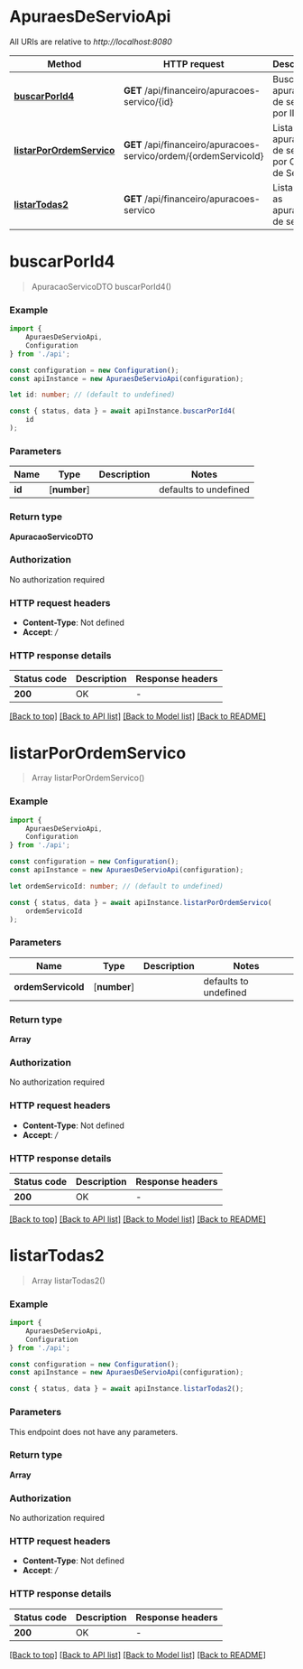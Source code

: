 # ApuraesDeServioApi

All URIs are relative to *http://localhost:8080*

|Method | HTTP request | Description|
|------------- | ------------- | -------------|
|[**buscarPorId4**](#buscarporid4) | **GET** /api/financeiro/apuracoes-servico/{id} | Buscar apuração de serviço por ID|
|[**listarPorOrdemServico**](#listarporordemservico) | **GET** /api/financeiro/apuracoes-servico/ordem/{ordemServicoId} | Listar apurações de serviço por Ordem de Serviço|
|[**listarTodas2**](#listartodas2) | **GET** /api/financeiro/apuracoes-servico | Listar todas as apurações de serviço|

# **buscarPorId4**
> ApuracaoServicoDTO buscarPorId4()


### Example

```typescript
import {
    ApuraesDeServioApi,
    Configuration
} from './api';

const configuration = new Configuration();
const apiInstance = new ApuraesDeServioApi(configuration);

let id: number; // (default to undefined)

const { status, data } = await apiInstance.buscarPorId4(
    id
);
```

### Parameters

|Name | Type | Description  | Notes|
|------------- | ------------- | ------------- | -------------|
| **id** | [**number**] |  | defaults to undefined|


### Return type

**ApuracaoServicoDTO**

### Authorization

No authorization required

### HTTP request headers

 - **Content-Type**: Not defined
 - **Accept**: */*


### HTTP response details
| Status code | Description | Response headers |
|-------------|-------------|------------------|
|**200** | OK |  -  |

[[Back to top]](#) [[Back to API list]](../README.md#documentation-for-api-endpoints) [[Back to Model list]](../README.md#documentation-for-models) [[Back to README]](../README.md)

# **listarPorOrdemServico**
> Array<ApuracaoServicoDTO> listarPorOrdemServico()


### Example

```typescript
import {
    ApuraesDeServioApi,
    Configuration
} from './api';

const configuration = new Configuration();
const apiInstance = new ApuraesDeServioApi(configuration);

let ordemServicoId: number; // (default to undefined)

const { status, data } = await apiInstance.listarPorOrdemServico(
    ordemServicoId
);
```

### Parameters

|Name | Type | Description  | Notes|
|------------- | ------------- | ------------- | -------------|
| **ordemServicoId** | [**number**] |  | defaults to undefined|


### Return type

**Array<ApuracaoServicoDTO>**

### Authorization

No authorization required

### HTTP request headers

 - **Content-Type**: Not defined
 - **Accept**: */*


### HTTP response details
| Status code | Description | Response headers |
|-------------|-------------|------------------|
|**200** | OK |  -  |

[[Back to top]](#) [[Back to API list]](../README.md#documentation-for-api-endpoints) [[Back to Model list]](../README.md#documentation-for-models) [[Back to README]](../README.md)

# **listarTodas2**
> Array<ApuracaoServicoDTO> listarTodas2()


### Example

```typescript
import {
    ApuraesDeServioApi,
    Configuration
} from './api';

const configuration = new Configuration();
const apiInstance = new ApuraesDeServioApi(configuration);

const { status, data } = await apiInstance.listarTodas2();
```

### Parameters
This endpoint does not have any parameters.


### Return type

**Array<ApuracaoServicoDTO>**

### Authorization

No authorization required

### HTTP request headers

 - **Content-Type**: Not defined
 - **Accept**: */*


### HTTP response details
| Status code | Description | Response headers |
|-------------|-------------|------------------|
|**200** | OK |  -  |

[[Back to top]](#) [[Back to API list]](../README.md#documentation-for-api-endpoints) [[Back to Model list]](../README.md#documentation-for-models) [[Back to README]](../README.md)

